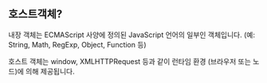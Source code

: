 ## 호스트객체?

내장 객체는 ECMAScript 사양에 정의된 JavaScript 언어의 일부인 객체입니다. (예: String, Math, RegExp, Object, Function 등)

호스트 객체는 window, XMLHTTPRequest 등과 같이 런타임 환경 (브라우저 또는 노드)에 의해 제공됩니다.